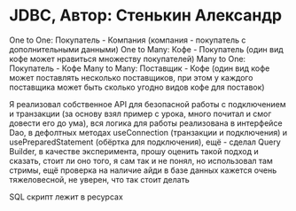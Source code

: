 # JDBC, Автор: Стенькин Александр

One to One: Покупатель - Компания (компания - покупатель с дополнительными данными)
One to Many: Кофе - Покупатель (один вид кофе может нравиться множеству покупателей)
Many to One: Покупатель - Кофе
Many to Many: Поставщик - Кофе (один вид кофе может поставлять несколько поставщиков, при этом у каждого поставщика может быть сколько угодно видов кофе для поставок) 

Я реализовал собственное API для безопасной работы с подключением и транзакции (за основу взял пример с урока, много почитал и смог довести его до ума), вся логика для работы реализована  в интерфейсе Dao, в дефолтных методах useConnection (транзакции и подключения) и usePreparedStatement (обёртка для подключения), ещё - сделал Query Builder, в качестве эксперимента, прошу оценить такой подход и сказать, стоит ли оно того, я сам так и не понял, но использовал там стримы, ещё проверка на наличие айди в базе данных кажется очень тяжеловесной, не уверен, что так стоит делать 

SQL скрипт лежит в ресурсах
